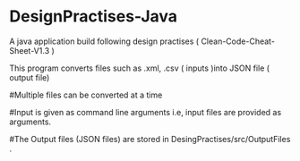 # DesignPractises-Java
A java application build following design practises	( Clean-Code-Cheat-Sheet-V1.3 )

This program converts files such as .xml, .csv ( inputs )into JSON file ( output file)

#Multiple files can be converted at a time

#Input is given as command line arguments i.e, input files are provided as arguments.

#The Output files (JSON files) are stored in DesingPractises/src/OutputFiles .
